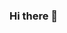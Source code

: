 ### Hi there 👋

<!--
**thomps9012/thomps9012** is a ✨ _special_ ✨ repository because its `README.md` (this file) appears on your GitHub profile.

Here are some ideas to get you started:
banner / header image

- 🔭 I’m currently working on creating an interaction tracker with a mongoDB backend, graphQL middleware, and React frontend.
- 🌱 I’m currently learning TypeScript
- 👯 I’m looking to collaborate on open source awesomeness
- 🤔 I’m looking for help with ...
- 💬 Ask me about ...
- 📫 How to reach me: thomps9012@gmail.com
- 😄 Pronouns: ...
- ⚡ Fun fact: Cyclocross is pretty fun
-->

